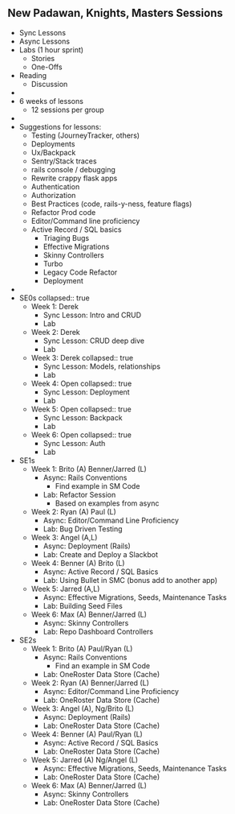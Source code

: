## New Padawan, Knights, Masters Sessions

- Sync Lessons
- Async Lessons
- Labs (1 hour sprint)
	- Stories
	- One-Offs
- Reading
	- Discussion
-
- 6 weeks of lessons
	- 12 sessions per group
-
- Suggestions for lessons:
	- Testing (JourneyTracker, others)
	- Deployments
	- Ux/Backpack
	- Sentry/Stack traces
	- rails console / debugging
	- Rewrite crappy flask apps
	- Authentication
	- Authorization
	- Best Practices (code, rails-y-ness, feature flags)
	- Refactor Prod code
	- Editor/Command line proficiency
  	- Active Record / SQL basics
     	- Triaging Bugs
       	- Effective Migrations
        - Skinny Controllers
        - Turbo
        - Legacy Code Refactor
        - Deployment
-
- SE0s
  collapsed:: true
	- Week 1: Derek
		- Sync Lesson: Intro and CRUD
		- Lab
	- Week 2: Derek
		- Sync Lesson: CRUD deep dive
		- Lab
	- Week 3: Derek
	  collapsed:: true
		- Sync Lesson: Models, relationships
		- Lab
	- Week 4: Open
	  collapsed:: true
		- Sync Lesson: Deployment
		- Lab
	- Week 5: Open
	  collapsed:: true
		- Sync Lesson: Backpack
		- Lab
	- Week 6: Open
	  collapsed:: true
		- Sync Lesson: Auth
		- Lab
- SE1s
	- Week 1: Brito (A) Benner/Jarred (L)
		- Async: Rails Conventions
			- Find example in SM Code
		- Lab: Refactor Session
			- Based on examples from async
	- Week 2: Ryan (A) Paul (L)
		- Async: Editor/Command Line Proficiency
		- Lab: Bug Driven Testing
	- Week 3: Angel (A,L)
		- Async: Deployment (Rails)
		- Lab: Create and Deploy a Slackbot
	- Week 4: Benner (A) Brito (L)
		- Async: Active Record / SQL Basics
		- Lab: Using Bullet in SMC (bonus add to another app)
	- Week 5: Jarred (A,L)
		- Async: Effective Migrations, Seeds, Maintenance Tasks
		- Lab: Building Seed Files
	- Week 6: Max (A) Benner/Jarred (L)
		- Async: Skinny Controllers
		- Lab: Repo Dashboard Controllers
- SE2s
	- Week 1: Brito (A) Paul/Ryan (L)
		- Async: Rails Conventions
			- Find an example in SM Code
		- Lab: OneRoster Data Store (Cache)
	- Week 2: Ryan (A) Benner/Jarred (L)
		- Async: Editor/Command Line Proficiency
		- Lab: OneRoster Data Store (Cache)
	- Week 3: Angel (A), Ng/Brito (L)
		- Async: Deployment (Rails)
		- Lab: OneRoster Data Store (Cache)
	- Week 4: Benner (A) Paul/Ryan (L)
		- Async: Active Record / SQL Basics
		- Lab: OneRoster Data Store (Cache)
	- Week 5: Jarred (A) Ng/Angel (L)
		- Async: Effective Migrations, Seeds, Maintenance Tasks
		- Lab: OneRoster Data Store (Cache)
	- Week 6: Max (A) Benner/Jarred (L)
		- Async: Skinny Controllers
		- Lab: OneRoster Data Store (Cache)
